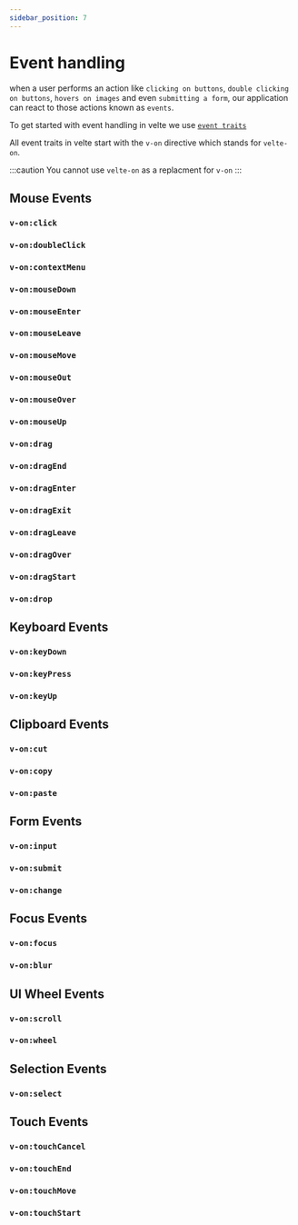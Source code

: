 ```yaml
---
sidebar_position: 7
---
```


# Event handling

when a user performs an action like `clicking on buttons`, `double clicking on buttons`, `hovers on images` and even `submitting a form`, our application can react to those actions known as `events`.<br/>

To get started with event handling in velte we use [`event traits`](./traits.md#event-trait)

All event traits in velte start with the `v-on` directive which stands for `velte-on`.

:::caution
 You cannot use `velte-on` as a replacment for `v-on`
:::

## Mouse Events

### `v-on:click`
### `v-on:doubleClick`
### `v-on:contextMenu`
### `v-on:mouseDown`
### `v-on:mouseEnter`
### `v-on:mouseLeave`
### `v-on:mouseMove`
### `v-on:mouseOut`
### `v-on:mouseOver`
### `v-on:mouseUp`
### `v-on:drag`
### `v-on:dragEnd`
### `v-on:dragEnter`
### `v-on:dragExit`
### `v-on:dragLeave`
### `v-on:dragOver`
### `v-on:dragStart`
### `v-on:drop`

## Keyboard Events

### `v-on:keyDown`
### `v-on:keyPress`
### `v-on:keyUp`

## Clipboard Events

### `v-on:cut`
### `v-on:copy`
### `v-on:paste`

## Form Events

### `v-on:input`
### `v-on:submit`
### `v-on:change`

## Focus Events

### `v-on:focus`
### `v-on:blur`

## UI Wheel Events

### `v-on:scroll`
### `v-on:wheel`

## Selection Events

### `v-on:select`

## Touch Events

### `v-on:touchCancel`
### `v-on:touchEnd`
### `v-on:touchMove`
### `v-on:touchStart`
